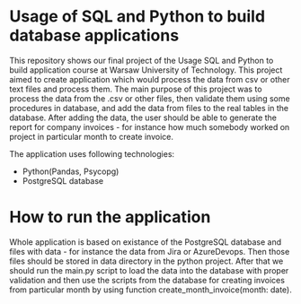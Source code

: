 # Usage of SQL and Python to build database applications
This repository shows our final project of the Usage SQL and Python to build application course at Warsaw University of Technology. 
This project aimed to create application which would process the data from csv or other text files and process them. The main purpose 
of this project was to process the data from the .csv or other files, then validate them using some procedures in database, and add
the data from files to the real tables in the database. After adding the data, the user should be able to generate the report for 
company invoices - for instance how much somebody worked on project in particular month to create invoice.

The application uses following technologies:
- Python(Pandas, Psycopg)
- PostgreSQL database

# How to run the application
Whole application is based on existance of the PostgreSQL database and files with data - for instance the data from Jira or AzureDevops. Then those files should be stored in data directory
in the python project. After that we should run the main.py script to load the data into the database with proper validation and then use the scripts from the database for creating invoices
from particular month by using function create_month_invoice(month: date).
